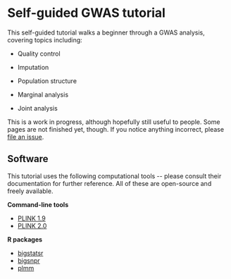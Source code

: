 # Self-guided GWAS tutorial

This self-guided tutorial walks a beginner through a GWAS analysis, covering topics including: 

- Quality control 

- Imputation 

- Population structure 

- Marginal analysis 

- Joint analysis 

This is a work in progress, although hopefully still useful to people. Some pages are not finished yet, though. If you notice anything incorrect, please [file an issue](https://github.com/pbreheny/adv-gwas-tutorial/issues).

## Software

This tutorial uses the following computational tools -- please consult their documentation for further reference. All of these are open-source and freely available.

**Command-line tools**

-   [PLINK 1.9](https://www.cog-genomics.org/plink/1.9/)
-   [PLINK 2.0](https://www.cog-genomics.org/plink/2.0/)

**R packages**

-   [bigstatsr](https://privefl.github.io/bigstatsr/)
-   [bigsnpr](https://privefl.github.io/bigsnpr/)
-   [plmm](https://github.com/pbreheny/plmm)

